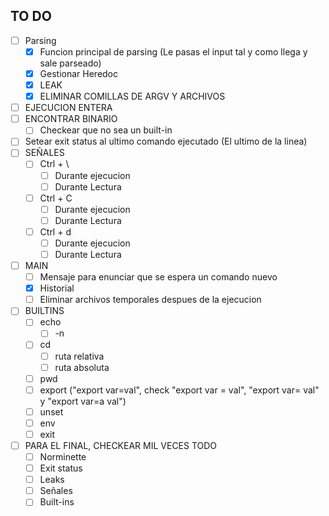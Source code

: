 ## TO DO

- [ ]  Parsing
	- [X]  Funcion principal de parsing (Le pasas el input tal y como llega y sale parseado)
	- [X]  Gestionar Heredoc
	- [X]  LEAK
	- [X]  ELIMINAR COMILLAS DE ARGV Y ARCHIVOS
- [ ]  EJECUCION ENTERA
  - [ ] ENCONTRAR BINARIO
	- [ ] Checkear que no sea un built-in
  - [ ] Setear exit status al ultimo comando ejecutado (El ultimo de la linea)
- [ ]  SEÑALES
	- [ ] Ctrl + \
		- [ ] Durante ejecucion
		- [ ] Durante Lectura
	- [ ] Ctrl + C
		- [ ] Durante ejecucion
		- [ ] Durante Lectura
	- [ ] Ctrl + d
		- [ ] Durante ejecucion
		- [ ] Durante Lectura
- [ ]  MAIN
	- [ ] Mensaje para enunciar que se espera un comando nuevo
	- [X] Historial
	- [ ] Eliminar archivos temporales despues de la ejecucion
- [ ]  BUILTINS
	- [ ] echo
		- [ ] -n
	- [ ] cd
		- [ ] ruta relativa
		- [ ] ruta absoluta
	- [ ] pwd
	- [ ] export ("export var=val", check "export var = val", "export var= val" y "export var=a val")
	- [ ] unset
	- [ ] env
	- [ ] exit
- [ ]  PARA EL FINAL, CHECKEAR MIL VECES TODO
	- [ ] Norminette
	- [ ] Exit status
	- [ ] Leaks
	- [ ] Señales
	- [ ] Built-ins

